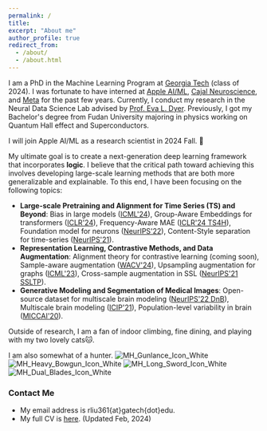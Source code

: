 ```yaml
---
permalink: /
title: 
excerpt: "About me"
author_profile: true
redirect_from: 
  - /about/
  - /about.html
---
```


I am a PhD in the Machine Learning Program at [Georgia Tech](https://ml.gatech.edu/) (class of 2024).
I was fortunate to have interned at [Apple AI/ML](https://machinelearning.apple.com/), [Cajal Neuroscience](https://www.cajalneuro.com/), and [Meta](https://about.meta.com/) for the past few years.
Currently, I conduct my research in the Neural Data Science Lab advised by [Prof. Eva L. Dyer](https://dyerlab.gatech.edu/).
Previously, I got my Bachelor's degree from Fudan University majoring in physics working on Quantum Hall effect and Superconductors.

I will join Apple AI/ML as a research scientist in 2024 Fall. 🍎

My ultimate goal is to create a next-generation deep learning framework that incorporates **logic**. I believe that the critical path toward achieving this involves developing large-scale learning methods that are both more generalizable and explainable. To this end, I have been focusing on the following topics:
* **Large-scale Pretraining and Alignment for Time Series (TS) and Beyond**: Bias in large models ([ICML'24](https://arxiv.org/pdf/2402.11742)), Group-Aware Embeddings for transformers ([ICLR'24](https://openreview.net/pdf?id=c56TWtYp0W)), Frequency-Aware MAE ([ICLR'24 TS4H](https://arxiv.org/pdf/2309.05927)), Foundation model for neurons ([NeurIPS'22](https://proceedings.neurips.cc/paper_files/paper/2022/file/1022661f3f43406065641f16ce25eafa-Paper-Conference.pdf)), Content-Style separation for time-series ([NeurIPS'21](https://proceedings.neurips.cc/paper/2021/file/58182b82110146887c02dbd78719e3d5-Paper.pdf)).
* **Representation Learning, Contrastive Methods, and Data Augmentation**: Alignment theory for contrastive learning (coming soon), Sample-aware augmentation ([WACV'24](https://openaccess.thecvf.com/content/WACV2024/papers/Liu_LatentDR_Improving_Model_Generalization_Through_Sample-Aware_Latent_Degradation_and_Restoration_WACV_2024_paper.pdf)), Upsampling augmentation for graphs ([ICML'23](https://proceedings.mlr.press/v202/azabou23a/azabou23a.pdf)), Cross-sample augmentation in SSL ([NeurIPS'21 SSLTP](https://arxiv.org/pdf/2102.10106)).
* **Generative Modeling and Segmentation of Medical Images**: Open-source dataset for multiscale brain modeling ([NeurIPS'22 DnB](https://proceedings.neurips.cc/paper_files/paper/2022/file/22fb65e39d318c4b5b56fbe9cb082e3f-Paper-Datasets_and_Benchmarks.pdf)), Multiscale brain modeling ([ICIP'21](https://ieeexplore.ieee.org/stamp/stamp.jsp?arnumber=9506174)), Population-level variability in brain ([MICCAI'20](https://www.biorxiv.org/content/10.1101/2020.06.04.134635v1.full.pdf)).

Outside of research, I am a fan of indoor climbing, fine dining, and playing with my two lovely cats🐱.

I am also somewhat of a hunter. ![MH_Gunlance_Icon_White](https://github.com/ranliu98/ranliu98.github.io/assets/50523032/0cf58f1e-e0c6-4e24-8cce-a26889cb3648)
![MH_Heavy_Bowgun_Icon_White](https://github.com/ranliu98/ranliu98.github.io/assets/50523032/d80ea108-252c-48be-bee2-06280b2a1e6b) ![MH_Long_Sword_Icon_White](https://github.com/ranliu98/ranliu98.github.io/assets/50523032/01a0746e-d44a-4fa7-aebe-61f9d85bef53) ![MH_Dual_Blades_Icon_White](https://github.com/ranliu98/ranliu98.github.io/assets/50523032/ab178768-1a2b-4e35-bd40-534b884ba650)





### Contact Me

* My email address is rliu361{at}gatech{dot}edu.
* My full CV is [here](https://ranliu98.github.io/files/Ran_Liu_cv_full_length.pdf). (Updated Feb, 2024)
